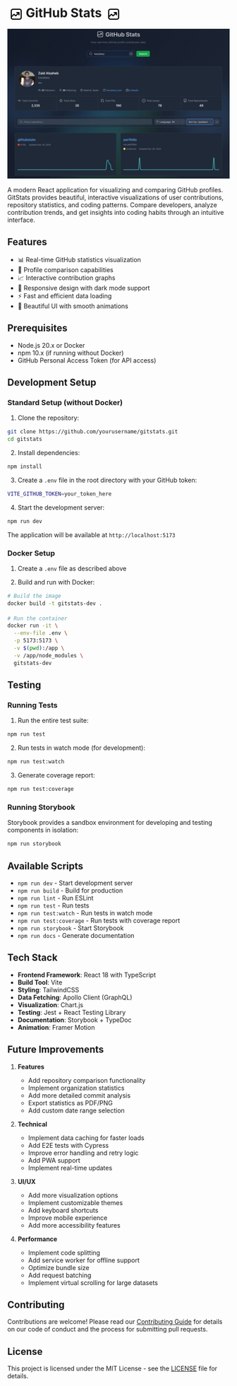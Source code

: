 # <img src="./public/favicon.svg" alt="GitStats Logo" width="30" height="30" style="vertical-align: middle; margin-left: 5px;"> GitHub Stats <img src="./public/favicon.svg" alt="GitStats Logo" width="30" height="30" style="vertical-align: middle; margin-left: 5px;">
![Screenshot](./public/screenshot.jpeg "Screenshot")

A modern React application for visualizing and comparing GitHub profiles. GitStats provides beautiful, interactive visualizations of user contributions, repository statistics, and coding patterns. Compare developers, analyze contribution trends, and get insights into coding habits through an intuitive interface.

## Features

- 📊 Real-time GitHub statistics visualization
- 🔄 Profile comparison capabilities
- 📈 Interactive contribution graphs
- 📱 Responsive design with dark mode support
- ⚡ Fast and efficient data loading
- 🎨 Beautiful UI with smooth animations

## Prerequisites

- Node.js 20.x or Docker
- npm 10.x (if running without Docker)
- GitHub Personal Access Token (for API access)

## Development Setup

### Standard Setup (without Docker)

1. Clone the repository:
```bash
git clone https://github.com/yourusername/gitstats.git
cd gitstats
```

2. Install dependencies:
```bash
npm install
```

3. Create a `.env` file in the root directory with your GitHub token:
```bash
VITE_GITHUB_TOKEN=your_token_here
```

4. Start the development server:
```bash
npm run dev
```

The application will be available at `http://localhost:5173`

### Docker Setup

1. Create a `.env` file as described above

2. Build and run with Docker:
```bash
# Build the image
docker build -t gitstats-dev .

# Run the container
docker run -it \
  --env-file .env \
  -p 5173:5173 \
  -v $(pwd):/app \
  -v /app/node_modules \
  gitstats-dev
```

## Testing

### Running Tests

1. Run the entire test suite:
```bash
npm run test
```

2. Run tests in watch mode (for development):
```bash
npm run test:watch
```

3. Generate coverage report:
```bash
npm run test:coverage
```

### Running Storybook

Storybook provides a sandbox environment for developing and testing components in isolation:

```bash
npm run storybook
```

## Available Scripts

- `npm run dev` - Start development server
- `npm run build` - Build for production
- `npm run lint` - Run ESLint
- `npm run test` - Run tests
- `npm run test:watch` - Run tests in watch mode
- `npm run test:coverage` - Run tests with coverage report
- `npm run storybook` - Start Storybook
- `npm run docs` - Generate documentation

## Tech Stack

- **Frontend Framework**: React 18 with TypeScript
- **Build Tool**: Vite
- **Styling**: TailwindCSS
- **Data Fetching**: Apollo Client (GraphQL)
- **Visualization**: Chart.js
- **Testing**: Jest + React Testing Library
- **Documentation**: Storybook + TypeDoc
- **Animation**: Framer Motion

## Future Improvements

1. **Features**
   - Add repository comparison functionality
   - Implement organization statistics
   - Add more detailed commit analysis
   - Export statistics as PDF/PNG
   - Add custom date range selection

2. **Technical**
   - Implement data caching for faster loads
   - Add E2E tests with Cypress
   - Improve error handling and retry logic
   - Add PWA support
   - Implement real-time updates

3. **UI/UX**
   - Add more visualization options
   - Implement customizable themes
   - Add keyboard shortcuts
   - Improve mobile experience
   - Add more accessibility features

4. **Performance**
   - Implement code splitting
   - Add service worker for offline support
   - Optimize bundle size
   - Add request batching
   - Implement virtual scrolling for large datasets

## Contributing

Contributions are welcome! Please read our [Contributing Guide](CONTRIBUTING.md) for details on our code of conduct and the process for submitting pull requests.

## License

This project is licensed under the MIT License - see the [LICENSE](LICENSE) file for details.
